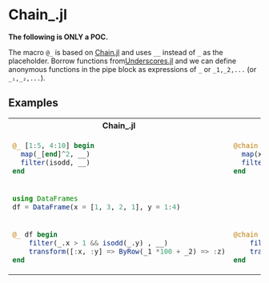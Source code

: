 # Chain_.jl

**The following is ONLY a POC.**

The macro `@_` is based on [Chain.jl](https://github.com/jkrumbiegel/Chain.jl.git) and uses `__` instead of `_` as the placeholder. Borrow functions from[Underscores.jl](https://github.com/c42f/Underscores.jl/) and we can define anonymous functions in the pipe block as expressions of `_` or `_1,_2,...` (or `_₁,_₂,...`).

## Examples

<table>
<tr><th>Chain_.jl</th><th>Chain.jl</th></tr>
<tr>
<td>
      
```julia
@_ [1:5, 4:10] begin
  map(_[end]^2, __)
  filter(isodd, __)
end
```

</td>
<td>

```julia
@chain [1:5, 4:10] begin
  map(x -> x[end]^2, __)
  filter(isodd, __)
end
```

</td>
</tr>

<tr>
<td>
      
```julia
using DataFrames
df = DataFrame(x = [1, 3, 2, 1], y = 1:4)
```

</td>

</tr>
<tr>
<td>
      
```julia
@_ df begin
    filter(_.x > 1 && isodd(_.y) , __)
    transform([:x, :y] => ByRow(_1 *100 + _2) => :z)
end
```

</td>
<td>

```julia
@chain df begin
    filter(row -> row.x > 1 && isodd(row.y) , _)
    transform([:x, :y] => ByRow((a, b) -> a *100 + b) => :z)
end
```

</td>
</tr>
</table>

